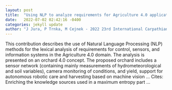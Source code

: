 ```yaml
---
layout: post
title:  "Using NLP to analyze requirements for Agriculture 4.0 applications"
date:   2022-07-02 02:42:16 -0400
categories: jekyll update
author: "J Jura, P Trnka, M Cejnek - 2022 23rd International Carpathian Control …, 2022"
---
```

This contribution describes the use of Natural Language Processing (NLP) methods for the lexical analysis of requirements for control, sensors, and information systems in the Agriculture 4.0 domain. The analysis is presented on an orchard 4.0 concept. The proposed orchard includes a sensor network (containing mainly measurements of hydrometeorological and soil variables), camera monitoring of conditions, and yield, support for autonomous robotic care and harvesting based on machine vision …
Cites: ‪Enriching the knowledge sources used in a maximum entropy part …‬  